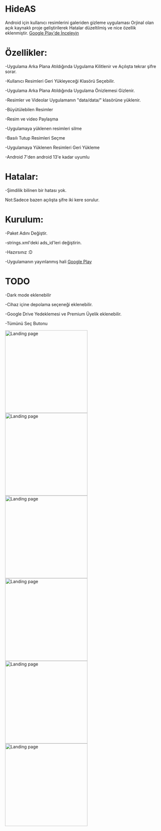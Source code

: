 # HideAS


Android için kullanıcı resimlerini galeriden gizleme uygulaması
Orjinal olan açık kaynaklı proje geliştirilerek Hatalar düzeltilmiş ve nice özellik eklenmiştir.
[Google Play'de İnceleyin](https://play.google.com/store/apps/details?id=com.a.s.hideAs)


# Özellikler:

-Uygulama Arka Plana Atıldığında Uygulama Kilitlenir ve Açılışta tekrar şifre sorar.

-Kullanıcı Resimleri Geri Yükleyeceği Klasörü Seçebilir.

-Uygulama Arka Plana Atıldığında Uygulama Önizlemesi Gizlenir.

-Resimler ve Videolar Uygulamanın "data/data/" klasörüne yüklenir.

-Büyütülebilen Resimler

-Resim ve video Paylaşma

-Uygulamaya yüklenen resimleri silme

-Basılı Tutup Resimleri Seçme

-Uygulamaya Yüklenen Resimleri Geri Yükleme

-Android 7'den android 13'e kadar uyumlu

# Hatalar:

-Şimdilik bilinen bir hatası yok.

Not:Sadece bazen açılışta şifre iki kere sorulur.

# Kurulum:

-Paket Adını Değiştir.

-strings.xml'deki ads_id'leri değiştirin.

-Hazırsınız :D

-Uygulamanın yayınlanmış hali [Google Play](https://play.google.com/store/apps/details?id=com.a.s.hideAs "Google Play")

# TODO

-Dark mode eklenebilir

-Cihaz içine depolama seçeneği eklenebilir.

-Google Drive Yedeklemesi ve Premium Üyelik eklenebilir.

-Tümünü Seç Butonu

<img src="https://i.hizliresim.com/9wy5w4w.jpg" alt="Landing page" height="270px"> <img src="https://i.hizliresim.com/od21ufn.jpg" alt="Landing page" height="270px"> <img src="https://i.hizliresim.com/d0lzi5u.jpg" alt="Landing page" height="270px"> <img src="https://i.hizliresim.com/t0un63p.jpg" alt="Landing page" height="270px"> <img src="https://i.hizliresim.com/dr1f1ji.jpg" alt="Landing page" height="270px"> <img src="https://i.hizliresim.com/bxsmpkc.jpg" alt="Landing page" height="270px">






